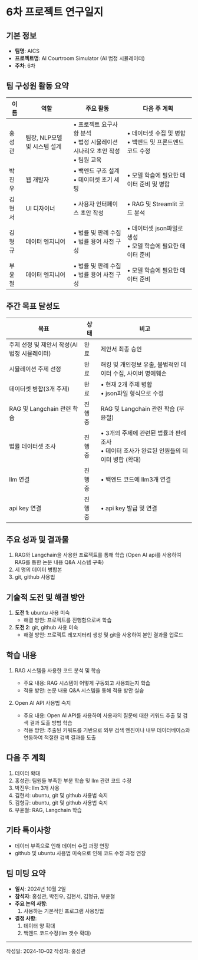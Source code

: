 # 6차 프로젝트 연구일지

## 기본 정보

- **팀명**: AICS
- **프로젝트명**: AI Courtroom Simulator (AI 법정 시뮬레이터)
- **주차**: 6차

## 팀 구성원 활동 요약

| 이름   | 역할                         | 주요 활동                                                                           | 다음 주 계획                                                     |
| ------ | ---------------------------- | ----------------------------------------------------------------------------------- | ---------------------------------------------------------------- |
| 홍성관 | 팀장, NLP모델 및 시스템 설계 | • 프로젝트 요구사항 분석 <br> • 법정 시뮬레이션 시나리오 초안 작성 <br> • 팀원 교육 | • 데이터셋 수집 및 병합 <br> • 백엔드 및 프론트엔드 코드 수정    |
| 박진우 | 웹 개발자                    | • 백엔드 구조 설계 <br> • 데이터셋 초기 세팅                                        | • 모델 학습에 필요한 데이터 준비 및 병합                         |
| 김현서 | UI 디자이너                  | • 사용자 인터페이스 초안 작성 <br>                                                  | • RAG 및 Streamlit 코드 분석                                     |
| 김형규 | 데이터 엔지니어              | • 법률 및 판례 수집 <br> • 법률 용어 사전 구성 <br>                                 | • 데이터셋 json파일로 생성 <br> • 모델 학습에 필요한 데이터 준비 |
| 부윤철 | 데이터 엔지니어              | • 법률 및 판례 수집 <br> • 법률 용어 사전 구성 <br>                                 | • 모델 학습에 필요한 데이터 준비                                 |

## 주간 목표 달성도

| 목표                                         | 상태   | 비고                                                                                           |
| -------------------------------------------- | ------ | ---------------------------------------------------------------------------------------------- |
| 주제 선정 및 제안서 작성(AI 법정 시뮬레이터) | 완료   | 제안서 최종 승인                                                                               |
| 시뮬레이션 주제 선정                         | 완료   | 해킹 및 개인정보 유출, 불법적인 데이터 수집, 사이버 명예훼손                                   |
| 데이터셋 병합(3개 주제)                      | 완료   | • 현재 2개 주제 병합 <br> • json파일 형식으로 수정                                             |
| RAG 및 Langchain 관련 학습                   | 진행중 | RAG 및 Langchain 관련 학습 (부윤철)                                                            |
| 법률 데이터셋 조사                           | 진행중 | • 3개의 주제에 관련된 법률과 판례 조사 <br> • 데이터 조사가 완료된 인원들의 데이터 병합 (확대) |
| llm 연결                                     | 진행중 | • 백엔드 코드에 llm3개 연결                                                                    |
| api key 연결                                 | 진행중 | • api key 발급 및 연결                                                                         |

## 주요 성과 및 결과물

1. RAG와 Langchain을 사용한 프로젝트를 통해 학습 (Open AI api를 사용하여 RAG를 통한 논문 내용 Q&A 시스템 구축)
2. 세 명의 데이터 병합본
3. git, github 사용법

## 기술적 도전 및 해결 방안

1. **도전 1**: ubuntu 사용 미숙
   - 해결 방안: 프로젝트를 진행함으로써 학습
2. **도전 2**: git, github 사용 미숙
   - 해결 방안: 프로젝트 레포지터리 생성 및 git을 사용하여 본인 결과물 업로드

## 학습 내용

1.  RAG 시스템을 사용한 코드 분석 및 학습

    - 주요 내용: RAG 시스템이 어떻게 구동되고 사용되는지 학습
    - 적용 방안: 논문 내용 Q&A 시스템을 통해 적용 방안 실습

2.  Open AI API 사용법 숙지
    - 주요 내용: Open AI API를 사용하여 사용자의 질문에 대한 키워드 추출 및 검색 결과 도출 방법 학습
    - 적용 방안: 추출된 키워드를 기반으로 외부 검색 엔진이나 내부 데이터베이스와 연동하여 적절한 검색 결과를 도출

## 다음 주 계획

1. 데이터 확대
2. 홍성관: 팀원들 부족한 부분 학습 및 llm 관련 코드 수정
3. 박진우: llm 3개 사용
4. 김현서: ubuntu, git 및 github 사용법 숙지
5. 김형규: ubuntu, git 및 github 사용법 숙지
6. 부윤철: RAG, Langchain 학습

## 기타 특이사항

- 데이터 부족으로 인해 데이터 수집 과정 연장
- github 및 ubuntu 사용법 미숙으로 인해 코드 수정 과정 연장

## 팀 미팅 요약

- **일시**: 2024년 10월 2일
- **참석자**: 홍성관, 박진우, 김현서, 김형규, 부윤철
- **주요 논의 사항**:
  1. 사용하는 기본적인 프로그램 사용방법
- **결정 사항**:
  1. 데이터 양 확대
  2. 백엔드 코드수정(llm 갯수 확대)

---

작성일: 2024-10-02
작성자: 홍성관
